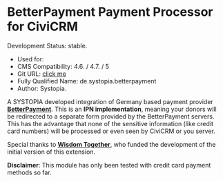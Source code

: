 # BetterPayment Payment Processor for CiviCRM

Development Status: stable.

- Used for:
- CMS Compatibility: 4.6. / 4.7. / 5
- Git URL: [click me](https://github.com/systopia/de.systopia.betterpayment)
- Fully Qualified Name: de.systopia.betterpayment
- Author: Systopia.


A SYSTOPIA developed integration of Germany based payment provider [**BetterPayment**](https://betterpayment.de/en/). This is an **IPN implementation**, meaning your donors will be redirected to a separate form provided by the BetterPayment servers. This has the advantage that none of the sensitive information (like credit card numbers) will be processed or even seen by CiviCRM or you server.

Special thanks to [**Wisdom Together**](https://www.wisdomtogether.com/), who funded the development of the initial version of this extension.

**Disclaimer**: This module has only been tested with credit card payment methods so far.


